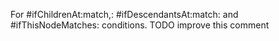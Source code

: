 For #ifChildrenAt:match,: #ifDescendantsAt:match: and #ifThisNodeMatches: conditions.
TODO improve this comment
